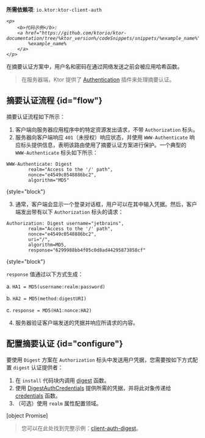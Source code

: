 [//]: # (title: Ktor 客户端中的摘要认证)

<tldr>
<p>
<b>所需依赖项</b>: <code>io.ktor:ktor-client-auth</code>
</p>
<var name="example_name" value="client-auth-digest"/>

    <p>
        <b>代码示例</b>:
        <a href="https://github.com/ktorio/ktor-documentation/tree/%ktor_version%/codeSnippets/snippets/%example_name%">
            %example_name%
        </a>
    </p>
    
</tldr>

在摘要认证方案中，用户名和密码在通过网络发送之前会被应用哈希函数。

> 在服务器端，Ktor 提供了 [Authentication](server-digest-auth.md) 插件来处理摘要认证。

## 摘要认证流程 {id="flow"}

摘要认证流程如下所示：

1.  客户端向服务器应用程序中的特定资源发出请求，不带 `Authorization` 标头。
2.  服务器向客户端响应 `401`（未授权）响应状态，并使用 `WWW-Authenticate` 响应标头提供信息，表明该路由使用了摘要认证方案进行保护。一个典型的 `WWW-Authenticate` 标头如下所示：

   ```
   WWW-Authenticate: Digest
           realm="Access to the '/' path",
           nonce="e4549c0548886bc2",
           algorithm="MD5"
   ```
   {style="block"}

3.  通常，客户端会显示一个登录对话框，用户可以在其中输入凭据。然后，客户端发出带有以下 `Authorization` 标头的请求：

   ```
   Authorization: Digest username="jetbrains",
           realm="Access to the '/' path",
           nonce="e4549c0548886bc2",
           uri="/",
           algorithm=MD5,
           response="6299988bb4f05c0d8ad44295873858cf"
   ```
   {style="block"}

   `response` 值通过以下方式生成：

   a. `HA1 = MD5(username:realm:password)`

   b. `HA2 = MD5(method:digestURI)`

   c. `response = MD5(HA1:nonce:HA2)`

4.  服务器验证客户端发送的凭据并响应所请求的内容。

## 配置摘要认证 {id="configure"}

要使用 `Digest` 方案在 `Authorization` 标头中发送用户凭据，您需要按如下方式配置 `digest` 认证提供者：

1.  在 `install` 代码块内调用 [digest](https://api.ktor.io/ktor-client/ktor-client-plugins/ktor-client-auth/io.ktor.client.plugins.auth.providers/digest.html) 函数。
2.  使用 [DigestAuthCredentials](https://api.ktor.io/ktor-client/ktor-client-plugins/ktor-client-auth/io.ktor.client.plugins.auth.providers/-digest-auth-credentials/index.html) 提供所需的凭据，并将此对象传递给 [credentials](https://api.ktor.io/ktor-client/ktor-client-plugins/ktor-client-auth/io.ktor.client.plugins.auth.providers/-digest-auth-config/credentials.html) 函数。
3.  （可选）使用 `realm` 属性配置领域。

[object Promise]

> 您可以在此处找到完整示例：[client-auth-digest](https://github.com/ktorio/ktor-documentation/tree/%ktor_version%/codeSnippets/snippets/client-auth-digest)。
